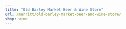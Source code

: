 ```yaml
---
title: "Old Barley Market Beer & Wine Store"
url: /merritt/old-barley-market-beer-and-wine-store/
shop: wine
---
```

